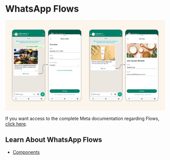 # WhatsApp Flows

![Flows Sample](images/flows-sample.png)

If you want access to the complete Meta documentation regarding Flows, [click here](https://developers.facebook.com/docs/whatsapp/flows).

## Learn About WhatsApp Flows

- [Components](COMPONENTS.MD)
